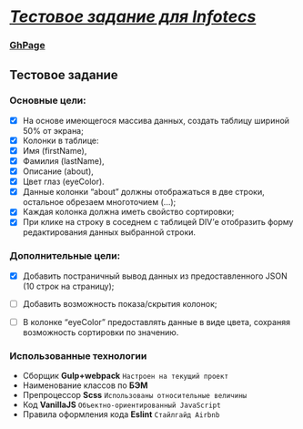 ***[Тестовое задание для Infotecs](https://academy.infotecs.ru/)***
========================================
### [GhPage](https://ogurtsovartem.github.io/Infotecs_Test_Task/)

## Тестовое задание

### Основные цели: 
- [x] На основе имеющегося массива данных, создать таблицу шириной 50% от экрана;
- [x] Колонки в таблице: 
- [x] Имя (firstName), 
- [x] Фамилия (lastName), 
- [x] Описание (about),
- [x] Цвет глаз (eyeColor).
- [x] Данные колонки “about” должны отображаться в две строки, остальное обрезаем многоточием (...);
- [x] Каждая колонка должна иметь свойство сортировки;
- [x] При клике на строку в соседнем с таблицей DIV’е отобразить форму редактирования данных выбранной строки.

### Дополнительные цели:
- [x] Добавить постраничный вывод данных из предоставленного JSON (10 строк на страницу);
- [ ] Добавить возможность показа/скрытия колонок;
- [ ] В колонке “eyeColor” предоставлять данные в виде цвета, сохраняя возможность сортировки по значению.


### Использованные технологии

* Сборщик **Gulp+webpack**
`Настроен на текущий проект`
* Наименование классов по **БЭМ**
* Препроцессор **Scss**
`Использованы относительные величины`
* Код **VanillaJS**
`Объектно-ориентированный JavaScript`
* Правила оформления кода **Eslint**
`Стайлгайд Airbnb`

